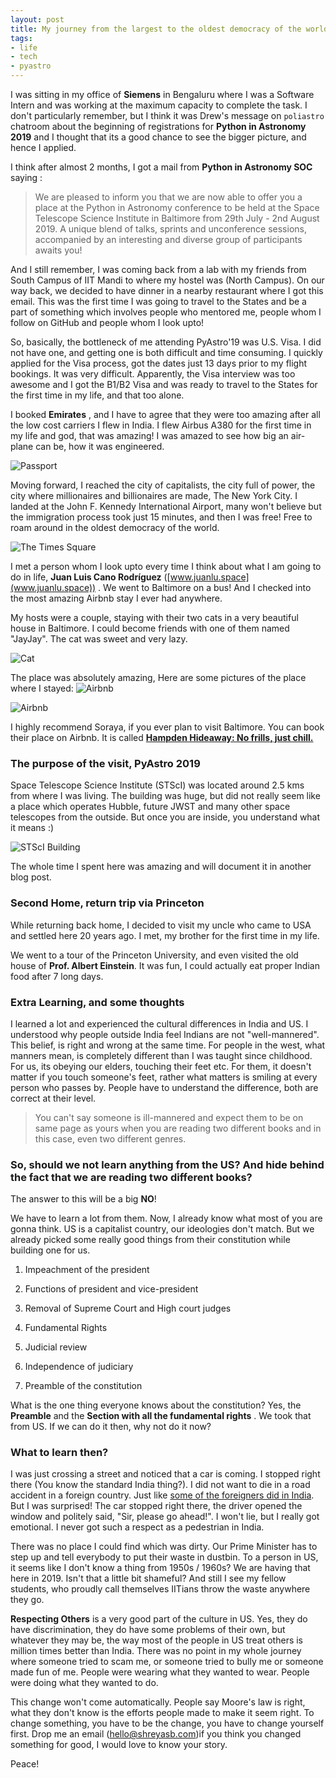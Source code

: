 ```yaml
---
layout: post
title: My journey from the largest to the oldest democracy of the world!
tags:
- life
- tech
- pyastro
---
```

I was sitting in my office of **Siemens** in Bengaluru where I was a Software Intern and was working at the maximum capacity to complete the task. I don't particularly remember, but I think it was Drew's message on `poliastro` chatroom about the beginning of registrations for **Python in Astronomy 2019** and I thought that its a good chance to see the bigger picture, and hence I applied.



I think after almost 2 months, I got a mail from **Python in Astronomy SOC** saying :

> We are pleased to inform you that we are now able to offer you a place at the Python in Astronomy conference to be held at the Space Telescope Science Institute in Baltimore from 29th July - 2nd August 2019. A unique blend of talks, sprints and unconference sessions, accompanied by an interesting and diverse group of participants awaits you!

And I still remember, I was coming back from a lab with my friends from South Campus of IIT Mandi to where my hostel was (North Campus). On our way back, we decided to have dinner in a nearby restaurant where I got this email. This was the first time I was going to travel to the States and be a part of something which involves people who mentored me, people whom I follow on GitHub and people whom I look upto!

So, basically, the bottleneck of me attending PyAstro'19 was U.S. Visa. I did not have one, and getting one is both difficult and time consuming. I quickly applied for the Visa process, got the dates just 13 days prior to my flight bookings. It was very difficult. Apparently, the Visa interview was too awesome and I got the B1/B2 Visa and was ready to travel to the States for the first time in my life, and that too alone.

I booked **Emirates** , and I have to agree that they were too amazing after all the low cost carriers I flew in India. I flew Airbus A380 for the first time in my life and god, that was amazing! I was amazed to see how big an air-plane can be, how it was engineered. 

![Passport](../images/newyork2.jpg)

Moving forward, I reached the city of capitalists, the city full of power, the city where millionaires and billionaires are made, The New York City. I landed at the John F. Kennedy International Airport, many won't believe but the immigration process took just 15 minutes, and then I was free! Free to roam around in the oldest democracy of the world. 

![The Times Square](../images/newyork1.jpg)

I met a person whom I look upto every time I think about what I am going to do in life, **Juan Luis Cano Rodríguez** ([www.juanlu.space](www.juanlu.space)) . We went to Baltimore on a bus! And I checked into the most amazing Airbnb stay I ever had anywhere. 

My hosts were a couple, staying with their two cats in a very beautiful house in Baltimore. I could become friends with one of them named "JayJay". The cat was sweet and very lazy. 

![Cat](../images/newyork3.jpg)

The place was absolutely amazing, Here are some pictures of the place where I stayed: 
![Airbnb](../images/newyork4.jpg)

![Airbnb](../images/newyork.jpg)

I highly recommend Soraya, if you ever plan to visit Baltimore. You can book their place on Airbnb. It is called [**Hampden Hideaway: No frills, just chill.**](https://www.airbnb.co.in/rooms/28816508) 

### The purpose of the visit, PyAstro 2019

Space Telescope Science Institute (STScI) was located around 2.5 kms from where I was living. The building was huge, but did not really seem like a place which operates Hubble, future JWST and many other space telescopes from the outside. But once you are inside, you understand what it means :) 

![STScI Building](../images/newyork5.jpg)

The whole time I spent here was amazing and will document it in another blog post. 

### Second Home, return trip via Princeton

While returning back home, I decided to visit my uncle who came to USA and settled here 20 years ago. I met, my brother for the first time in my life.

We went to a tour of the Princeton University, and even visited the old house of **Prof. Albert Einstein**. It was fun, I could actually eat proper Indian food after 7 long days.

### Extra Learning, and some thoughts

I learned a lot and experienced the cultural differences in India and US. I understood why people outside India feel Indians are not "well-mannered". This belief, is right and wrong at the same time. For people in the west, what manners mean, is completely different than I was taught since childhood. For us, its obeying our elders, touching their feet etc. For them, it doesn't matter if you touch someone's feet, rather what matters is smiling at every person who passes by.  People have to understand the difference, both are correct at their level. 

> You can't say someone is ill-mannered and expect them  to be on same page as yours when you are reading two different books and in this case, even two different genres. 

### So, should we not learn anything from the US? And hide behind the fact that we are reading two different books? 

The answer to this will be a big **NO**!

We have to learn a lot from them. Now, I already know what most of you are gonna think. US is a capitalist country, our ideologies don't match. But we already picked some really good things from their constitution while building one for us.

1. Impeachment of the president

2. Functions of president and vice-president

3. Removal of Supreme Court and High court judges

4. Fundamental Rights

5. Judicial review

6. Independence of judiciary

7. Preamble of the constitution

What is the one thing everyone knows about the constitution? Yes, the **Preamble** and the **Section with all the fundamental rights** . We took that from US. If we can do it then, why not do it now?

### What to learn then?

I was just crossing a street and noticed that a car is coming. I stopped right there (You know the standard India thing?). I did not want to die in a road accident in a foreign country. Just like [some of the foreigners did in India](https://www.indiatoday.in/india/story/road-accident-rajasthan-tourists-injured-1110798-2017-12-16). But I was surprised! The car stopped right there, the driver opened the window and politely said, "Sir, please go ahead!". I won't lie, but I really got emotional. I never got such a respect as a pedestrian in India. 

There was no place I could find which was dirty. Our Prime Minister has to step up and tell everybody to put their waste in dustbin. To a person in US, it seems like I don't know a thing from 1950s / 1960s? We are having that here in 2019. Isn't that a little bit shameful? And still I see my fellow students, who proudly call themselves IITians throw the waste anywhere they go. 

**Respecting Others** is a very good part of the culture in US. Yes, they do have discrimination, they do have some problems of their own, but whatever they may be, the way most of the people in US treat others is million times better than India. There was no point in my whole journey where someone tried to scam me, or someone tried to bully me or someone made fun of me. People were wearing what they wanted to wear. People were doing what they wanted to do. 

This change won't come automatically. People say Moore's law is right, what they don't know is the efforts people made to make it seem right. To change something, you have to be the change, you have to change yourself first. Drop me an email ([hello@shreyasb.com](mailto:hello@shreyasb.com))if you think you changed something for good, I would love to know your story.

Peace!